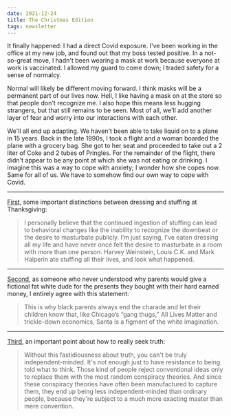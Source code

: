 ```yaml
---
date: 2021-12-24
title: The Christmas Edition
tags: newsletter
---
```



It finally happened: I had a direct Covid exposure. I've been working in the office at my new job, and found out that my boss tested positive. In a not-so-great move, I hadn't been wearing a mask at work because everyone at work is vaccinated. I allowed my guard to come down; I traded safety for a sense of normalcy.

Normal will likely be different moving forward. I think masks will be a permanent part of our lives now. Hell, I like having a mask on at the store so that people don't recognize me. I also hope this means less hugging strangers, but that still remains to be seen. Most of all, we'll add another layer of fear and worry into our interactions with each other. 

We'll all end up adapting. We haven't been able to take liquid on to a plane in 15 years. Back in the late 1990s, I took a flight and a woman boarded the plane with a grocery bag. She got to her seat and proceeded to take out a 2 liter of Coke and 2 tubes of Pringles. For the remainder of the flight, there didn't appear to be any point at which she was not eating or drinking. I imagine this was a way to cope with anxiety; I wonder how she copes now. Same for all of us. We have to somehow find our own way to cope with Covid.

---

[First](https://www.theroot.com/the-caucasians-guide-to-thanksgiving-part-2-the-menu-1820676919), some important distinctions between dressing and stuffing at Thanksgiving:

> I  personally believe that the continued ingestion of stuffing can lead to  behavioral changes like the inability to recognize the downbeat or the  desire to masturbate publicly. I’m just saying, I’ve eaten dressing all  my life and have never once felt the desire to masturbate in a room with  more than one person. Harvey Weinstein, Louis C.K. and Mark Halperin  ate stuffing all their lives, and look what happened.

---

[Second](https://www.theroot.com/the-caucasian-s-guide-to-black-christmas-1821454271), as someone who never understood why parents would give a fictional fat white dude for the presents they bought with their hard earned money, I entirely agree with this statement:

> This is why black parents always end the charade and let their children know that, like Chicago’s “gang thugs,” All Lives Matter and trickle-down economics, Santa is a figment of the white imagination.

---
[Third](http://www.paulgraham.com/think.html), an important point about how to really seek truth:

> Without  this fastidiousness about truth, you can't be truly independent-minded.  It's not enough just to have resistance to being told what to think.  Those kind of people reject conventional ideas only to replace them with  the most random conspiracy theories. And since these conspiracy  theories have often been manufactured to capture them, they end up being  less independent-minded than ordinary people, because they're subject  to a much more exacting master than mere convention.